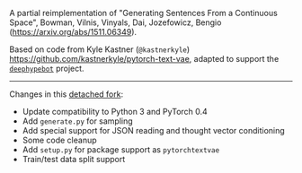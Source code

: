 A partial reimplementation of "Generating Sentences From a Continuous Space", Bowman, Vilnis, Vinyals, Dai, Jozefowicz, Bengio (<https://arxiv.org/abs/1511.06349>).

Based on code from Kyle Kastner (`@kastnerkyle`) <https://github.com/kastnerkyle/pytorch-text-vae>, adapted to support the [`deephypebot`](https://github.com/iconix/deephypebot) project.

---

Changes in this [detached fork](https://github.com/kastnerkyle/pytorch-text-vae/):
- Update compatibility to Python 3 and PyTorch 0.4
- Add `generate.py` for sampling
- Add special support for JSON reading and thought vector conditioning
- Some code cleanup
- Add `setup.py` for package support as `pytorchtextvae`
- Train/test data split support
